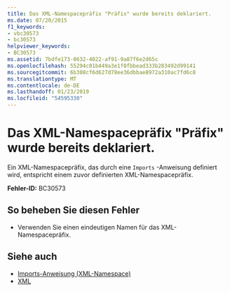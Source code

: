 ```yaml
---
title: Das XML-Namespacepräfix "Präfix" wurde bereits deklariert.
ms.date: 07/20/2015
f1_keywords:
- vbc30573
- bc30573
helpviewer_keywords:
- BC30573
ms.assetid: 7bdfe173-0632-4022-af91-9a87f6e2d65c
ms.openlocfilehash: 55294c01b449a3e1f0fbbead333b283492d99141
ms.sourcegitcommit: 6b308cf6d627d78ee36dbbae8972a310ac7fd6c8
ms.translationtype: MT
ms.contentlocale: de-DE
ms.lasthandoff: 01/23/2019
ms.locfileid: "54595330"
---
```

# <a name="xml-namespace-prefix-prefix-is-already-declared"></a>Das XML-Namespacepräfix "Präfix" wurde bereits deklariert.
Ein XML-Namespacepräfix, das durch eine `Imports` -Anweisung definiert wird, entspricht einem zuvor definierten XML-Namespacepräfix.  
  
 **Fehler-ID:** BC30573  
  
## <a name="to-correct-this-error"></a>So beheben Sie diesen Fehler  
  
-   Verwenden Sie einen eindeutigen Namen für das XML-Namespacepräfix.  
  
## <a name="see-also"></a>Siehe auch
- [Imports-Anweisung (XML-Namespace)](../../visual-basic/language-reference/statements/imports-statement-xml-namespace.md)
- [XML](../../visual-basic/programming-guide/language-features/xml/index.md)
